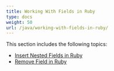 ```yaml
---
title: Working With Fields in Ruby
type: docs
weight: 50
url: /java/working-with-fields-in-ruby/
---
```


This section includes the following topics:

- [Insert Nested Fields in Ruby](https://docs.aspose.com/words/java/insert-nested-fields-in-ruby/)
- [Remove Field in Ruby](https://docs.aspose.com/words/java/remove-field-in-ruby/)
